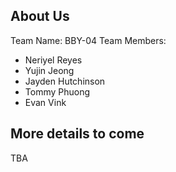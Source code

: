 ## About Us
Team Name: BBY-04
Team Members:
- Neriyel Reyes
- Yujin Jeong
- Jayden Hutchinson
- Tommy Phuong
- Evan Vink

## More details to come
TBA